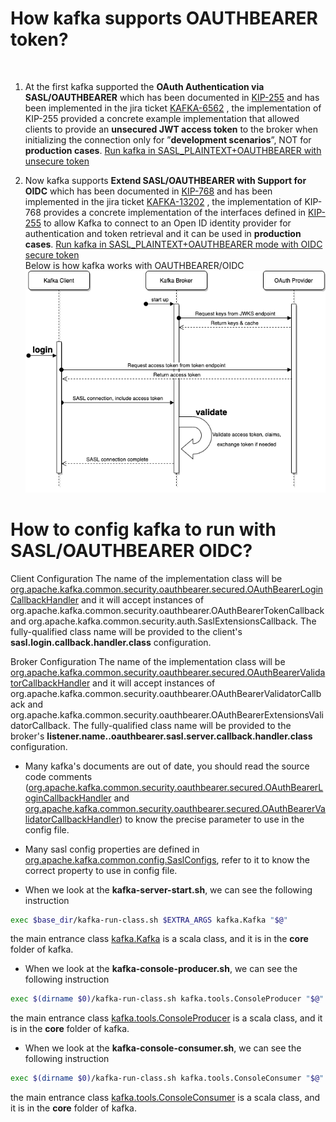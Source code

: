 # How kafka supports OAUTHBEARER token?
​
1. At the first kafka supported the **OAuth Authentication via SASL/OAUTHBEARER** which has been documented in [KIP-255](https://cwiki.apache.org/confluence/pages/viewpage.action?pageId=75968876) and has been implemented in the jira ticket [KAFKA-6562](https://issues.apache.org/jira/browse/KAFKA-6562) , the implementation of KIP-255 provided a concrete example implementation that allowed clients to provide an **unsecured JWT access token** to the broker when initializing the connection only for ”**development scenarios**”, NOT for **production cases**.  [Run kafka in SASL_PLAINTEXT+OAUTHBEARER with unsecure token](https://github.com/leiwang008/documents/blob/main/kafka/how_to_run_kafka_in_sasl_plaintext_oauthbearer_with_default_unsecure_token.md)

2. Now kafka supports **Extend SASL/OAUTHBEARER with Support for OIDC** which has been documented in [KIP-768](https://cwiki.apache.org/confluence/pages/viewpage.action?pageId=186877575) and has been implemented in the jira ticket [KAFKA-13202](https://issues.apache.org/jira/browse/KAFKA-13202) , the implementation of KIP-768 provides a concrete implementation of the interfaces defined in [KIP-255](https://cwiki.apache.org/confluence/pages/viewpage.action?pageId=75968876) to allow Kafka to connect to an Open ID identity provider for authentication and token retrieval and it can be used in **production cases**. [Run kafka in SASL_PLAINTEXT+OAUTHBEARER mode with OIDC secure token](https://github.com/leiwang008/documents/blob/main/kafka/how_to_run_kafka_in_sasl_plaintext_oauthbearer_with_oidc_token.md)  
Below is how kafka works with OAUTHBEARER/OIDC
![OAuth Bearer Token OIDC](img/oauthbearer_oidc_flow.png)


# How to config kafka to run with SASL/OAUTHBEARER OIDC?
Client Configuration
The name of the implementation class will be [org.apache.kafka.common.security.oauthbearer.secured.OAuthBearerLoginCallbackHandler](https://github.com/a0x8o/kafka/blob/master/clients/src/main/java/org/apache/kafka/common/security/oauthbearer/OAuthBearerLoginCallbackHandler.java) and it will accept instances of org.apache.kafka.common.security.oauthbearer.OAuthBearerTokenCallback and org.apache.kafka.common.security.auth.SaslExtensionsCallback. The fully-qualified class name will be provided to the client's **sasl.login.callback.handler.class** configuration.

Broker Configuration
The name of the implementation class will be [org.apache.kafka.common.security.oauthbearer.secured.OAuthBearerValidatorCallbackHandler](https://github.com/a0x8o/kafka/blob/master/clients/src/main/java/org/apache/kafka/common/security/oauthbearer/OAuthBearerValidatorCallbackHandler.java) and it will accept instances of org.apache.kafka.common.security.oauthbearer.OAuthBearerValidatorCallback and org.apache.kafka.common.security.oauthbearer.OAuthBearerExtensionsValidatorCallback. The fully-qualified class name will be provided to the broker's **listener.name.<listener name>.oauthbearer.sasl.server.callback.handler.class** configuration.

- Many kafka's documents are out of date, you should read the source code comments ([org.apache.kafka.common.security.oauthbearer.secured.OAuthBearerLoginCallbackHandler](https://github.com/a0x8o/kafka/blob/master/clients/src/main/java/org/apache/kafka/common/security/oauthbearer/OAuthBearerLoginCallbackHandler.java) and [org.apache.kafka.common.security.oauthbearer.secured.OAuthBearerValidatorCallbackHandler](https://github.com/a0x8o/kafka/blob/master/clients/src/main/java/org/apache/kafka/common/security/oauthbearer/OAuthBearerValidatorCallbackHandler.java)) to know the precise parameter to use in the config file.

- Many sasl config properties are defined in [org.apache.kafka.common.config.SaslConfigs](https://github.com/a0x8o/kafka/blob/master/clients/src/main/java/org/apache/kafka/common/config/SaslConfigs.java), refer to it to know the correct property to use in config file.

- When we look at the **kafka-server-start.sh**, we can see the following instruction
```bash
exec $base_dir/kafka-run-class.sh $EXTRA_ARGS kafka.Kafka "$@"
```
the main entrance class [kafka.Kafka](https://github.com/a0x8o/kafka/blob/master/core/src/main/scala/kafka/Kafka.scala) is a scala class, and it is in the **core** folder of kafka.

- When we look at the **kafka-console-producer.sh**, we can see the following instruction
```bash
exec $(dirname $0)/kafka-run-class.sh kafka.tools.ConsoleProducer "$@"
```
the main entrance class [kafka.tools.ConsoleProducer](https://github.com/a0x8o/kafka/blob/master/core/src/main/scala/kafka/tools/ConsoleProducer.scala) is a scala class, and it is in the **core** folder of kafka.

- When we look at the **kafka-console-consumer.sh**, we can see the following instruction
```bash
exec $(dirname $0)/kafka-run-class.sh kafka.tools.ConsoleConsumer "$@"
```
the main entrance class [kafka.tools.ConsoleConsumer](https://github.com/a0x8o/kafka/blob/master/core/src/main/scala/kafka/tools/ConsoleConsumer.scala) is a scala class, and it is in the **core** folder of kafka.

